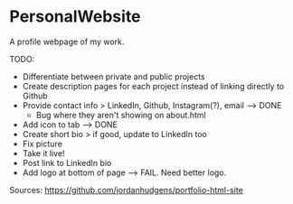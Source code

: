 # PersonalWebsite
A profile webpage of my work.

TODO:
- Differentiate between private and public projects
- Create description pages for each project instead of linking directly to Github
- Provide contact info > LinkedIn, Github, Instagram(?), email --> DONE
    - Bug where they aren't showing on about.html
- Add icon to tab --> DONE
- Create short bio > if good, update to LinkedIn too
- Fix picture
- Take it live!
- Post link to LinkedIn bio
- Add logo at bottom of page --> FAIL. Need better logo.


Sources:
https://github.com/jordanhudgens/portfolio-html-site
